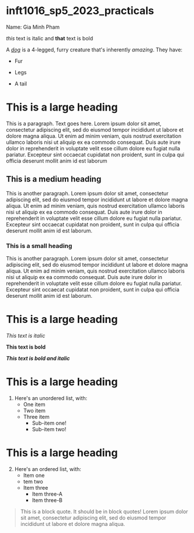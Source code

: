 # inft1016_sp5_2023_practicals

Name: Gia Minh Pham

*this* text is italic and **that** text is bold 

A [_dog_](https://en.wikipedia.org/wiki/Dog) is a 4-legged, furry creature that's inherently *amazing*. They have:

- Fur

- Legs 

- A tail 

# This is a large heading
This is a paragraph. Text goes here. Lorem ipsum dolor sit amet, consectetur adipiscing elit, sed do eiusmod tempor incididunt ut labore et dolore magna aliqua. Ut enim ad minim veniam, quis nostrud exercitation ullamco laboris nisi ut aliquip ex ea commodo consequat. Duis aute irure dolor in reprehenderit in voluptate velit esse cillum dolore eu fugiat nulla pariatur. Excepteur sint occaecat cupidatat non proident, sunt in culpa qui officia deserunt mollit anim id est laborum

## This is a medium heading ##
This is another paragraph. Lorem ipsum dolor sit amet, consectetur adipiscing elit, sed do eiusmod tempor incididunt ut labore et dolore magna aliqua. Ut enim ad minim veniam, quis nostrud exercitation ullamco laboris nisi ut aliquip ex ea commodo consequat. Duis aute irure dolor in reprehenderit in voluptate velit esse cillum dolore eu fugiat nulla pariatur. Excepteur sint occaecat cupidatat non proident, sunt in culpa qui officia deserunt mollit anim id est laborum.

### This is a small heading ###
This is another paragraph. Lorem ipsum dolor sit amet, consectetur adipiscing elit, sed do eiusmod tempor incididunt ut labore et dolore magna aliqua. Ut enim ad minim veniam, quis nostrud exercitation ullamco laboris nisi ut aliquip ex ea commodo consequat. Duis aute irure dolor in reprehenderit in voluptate velit esse cillum dolore eu fugiat nulla pariatur. Excepteur sint occaecat cupidatat non proident, sunt in culpa qui officia deserunt mollit anim id est laborum.

# This is a large heading #

*This text is italic*

**This text is bold**

_**This text is bold and italic**_

# This is a large heading #
1. Here's an unordered list, with:
    *  One item
    *  Two item
    *  Three item
        *   Sub-item one!
        *   Sub-item two!
# This is a large heading #
2.  Here's an ordered list, with:
    *  Item one
    *  tem two
    *  Item three
        *   Item three-A
        *   Item three-B

>This is a block quote. It should be in block quotes! Lorem ipsum dolor sit amet, consectetur adipiscing elit, sed do eiusmod tempor incididunt ut labore et dolore magna aliqua.

